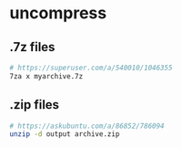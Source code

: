 # uncompress

## .7z files

```bash
# https://superuser.com/a/540010/1046355
7za x myarchive.7z
```

## .zip files
```bash
# https://askubuntu.com/a/86852/786094
unzip -d output archive.zip
```
